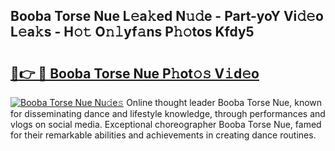 ## Booba Torse Nue L𝚎a𝚔ed N𝚞𝚍e - Part-yoY Vi𝚍𝚎o L𝚎a𝚔s - H𝚘𝚝 O𝚗𝚕yf𝚊ns P𝚑𝚘tos Kfdy5

# <h2><a href="http://kf3vdq.oniu.top/?m=Booba+Torse+Nue">🔗👉 🔴 Booba Torse Nue P𝚑ot𝚘𝚜 V𝚒d𝚎o</a></h2>

[![Booba Torse Nue Nu𝚍e𝚜](https://i.imgur.com/0qMVB7G.gif)](http://kf3vdq.oniu.top/?m=Booba+Torse+Nue)
Online thought leader Booba Torse Nue, known for disseminating dance and lifestyle knowledge, through performances and vlogs on social media. Exceptional choreographer Booba Torse Nue, famed for their remarkable abilities and achievements in creating dance routines.  
